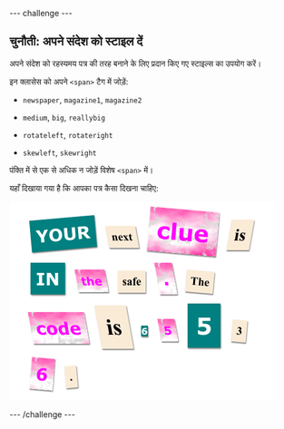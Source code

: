\--- challenge \---

## चुनौती: अपने संदेश को स्टाइल दें

अपने संदेश को रहस्यमय पत्र की तरह बनाने के लिए प्रदान किए गए स्टाइल्स​ का उपयोग करें।

इन क्लासेस​ को अपने `<span>` टैग में जोड़ें:

+ `newspaper`, `magazine1`, `magazine2`

+ `medium`, `big`, `reallybig`

+ `rotateleft`, `rotateright`

+ `skewleft`, `skewright`

पंक्ति में से एक से अधिक न जोड़ें विशेष `<span>` में।

यहाँ दिखाया गया है कि आपका पत्र कैसा दिखना चाहिए:

![स्क्रीनशॉट](images/letter-challenge1.png)

\--- /challenge \---
